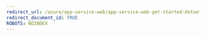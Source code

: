 ```yaml
---
redirect_url: /azure/app-service-web/app-service-web-get-started-dotnet
redirect_document_id: TRUE 
ROBOTS: NOINDEX
---
```

